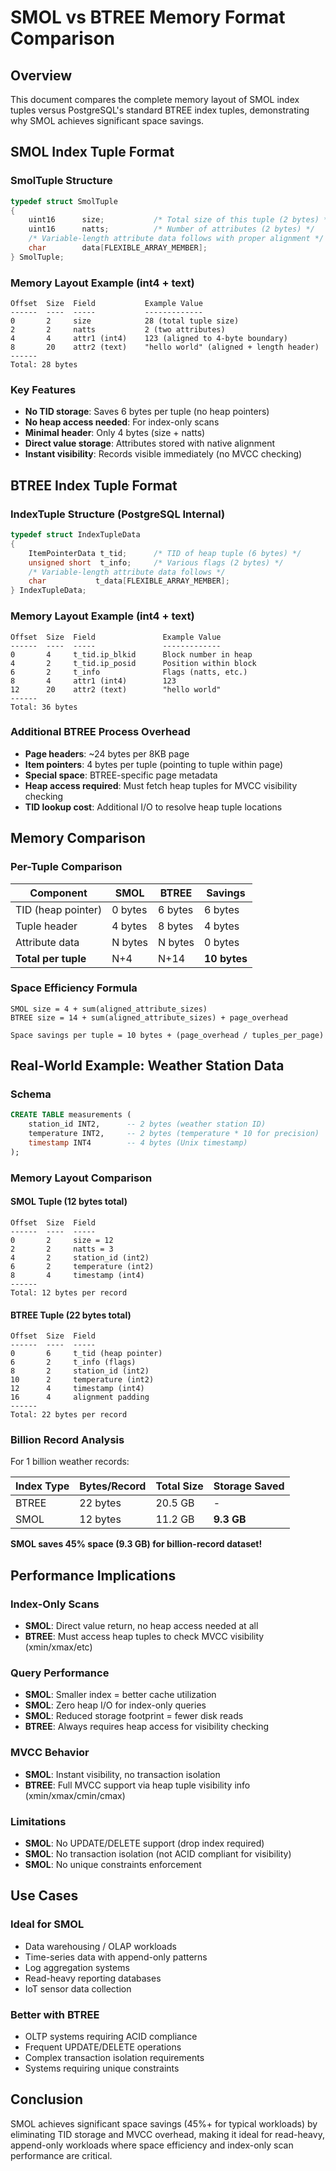 # SMOL vs BTREE Memory Format Comparison

## Overview

This document compares the complete memory layout of SMOL index tuples versus PostgreSQL's standard BTREE index tuples, demonstrating why SMOL achieves significant space savings.

## SMOL Index Tuple Format

### SmolTuple Structure
```c
typedef struct SmolTuple
{
    uint16      size;           /* Total size of this tuple (2 bytes) */
    uint16      natts;          /* Number of attributes (2 bytes) */
    /* Variable-length attribute data follows with proper alignment */
    char        data[FLEXIBLE_ARRAY_MEMBER];
} SmolTuple;
```

### Memory Layout Example (int4 + text)
```
Offset  Size  Field           Example Value
------  ----  -----           -------------
0       2     size            28 (total tuple size)
2       2     natts           2 (two attributes)
4       4     attr1 (int4)    123 (aligned to 4-byte boundary)
8       20    attr2 (text)    "hello world" (aligned + length header)
------
Total: 28 bytes
```

### Key Features
- **No TID storage**: Saves 6 bytes per tuple (no heap pointers)
- **No heap access needed**: For index-only scans
- **Minimal header**: Only 4 bytes (size + natts) 
- **Direct value storage**: Attributes stored with native alignment
- **Instant visibility**: Records visible immediately (no MVCC checking)

## BTREE Index Tuple Format

### IndexTuple Structure (PostgreSQL Internal)
```c
typedef struct IndexTupleData
{
    ItemPointerData t_tid;      /* TID of heap tuple (6 bytes) */
    unsigned short  t_info;     /* Various flags (2 bytes) */
    /* Variable-length attribute data follows */
    char           t_data[FLEXIBLE_ARRAY_MEMBER];
} IndexTupleData;
```

### Memory Layout Example (int4 + text)
```
Offset  Size  Field               Example Value
------  ----  -----               -------------
0       4     t_tid.ip_blkid      Block number in heap
4       2     t_tid.ip_posid      Position within block
6       2     t_info              Flags (natts, etc.)
8       4     attr1 (int4)        123
12      20    attr2 (text)        "hello world"
------
Total: 36 bytes
```

### Additional BTREE Process Overhead
- **Page headers**: ~24 bytes per 8KB page
- **Item pointers**: 4 bytes per tuple (pointing to tuple within page)
- **Special space**: BTREE-specific page metadata
- **Heap access required**: Must fetch heap tuples for MVCC visibility checking
- **TID lookup cost**: Additional I/O to resolve heap tuple locations

## Memory Comparison

### Per-Tuple Comparison
| Component              | SMOL    | BTREE   | Savings |
|------------------------|---------|---------|---------|
| TID (heap pointer)     | 0 bytes | 6 bytes | 6 bytes |
| Tuple header           | 4 bytes | 8 bytes | 4 bytes |
| Attribute data         | N bytes | N bytes | 0 bytes |
| **Total per tuple**    | N+4     | N+14    | **10 bytes** |

### Space Efficiency Formula
```
SMOL size = 4 + sum(aligned_attribute_sizes)
BTREE size = 14 + sum(aligned_attribute_sizes) + page_overhead

Space savings per tuple = 10 bytes + (page_overhead / tuples_per_page)
```

## Real-World Example: Weather Station Data

### Schema
```sql
CREATE TABLE measurements (
    station_id INT2,      -- 2 bytes (weather station ID)
    temperature INT2,     -- 2 bytes (temperature * 10 for precision)
    timestamp INT4        -- 4 bytes (Unix timestamp)
);
```

### Memory Layout Comparison

#### SMOL Tuple (12 bytes total)
```
Offset  Size  Field
------  ----  -----
0       2     size = 12
2       2     natts = 3  
4       2     station_id (int2)
6       2     temperature (int2) 
8       4     timestamp (int4)
------
Total: 12 bytes per record
```

#### BTREE Tuple (22 bytes total)
```
Offset  Size  Field
------  ----  -----
0       6     t_tid (heap pointer)
6       2     t_info (flags)
8       2     station_id (int2)
10      2     temperature (int2)
12      4     timestamp (int4) 
16      4     alignment padding
------
Total: 22 bytes per record
```

### Billion Record Analysis

For 1 billion weather records:

| Index Type | Bytes/Record | Total Size | Storage Saved |
|------------|--------------|------------|---------------|
| BTREE      | 22 bytes     | 20.5 GB    | -             |
| SMOL       | 12 bytes     | 11.2 GB    | **9.3 GB**    |

**SMOL saves 45% space (9.3 GB) for billion-record dataset!**

## Performance Implications

### Index-Only Scans
- **SMOL**: Direct value return, no heap access needed at all
- **BTREE**: Must access heap tuples to check MVCC visibility (xmin/xmax/etc)

### Query Performance  
- **SMOL**: Smaller index = better cache utilization
- **SMOL**: Zero heap I/O for index-only queries
- **SMOL**: Reduced storage footprint = fewer disk reads
- **BTREE**: Always requires heap access for visibility checking

### MVCC Behavior
- **SMOL**: Instant visibility, no transaction isolation
- **BTREE**: Full MVCC support via heap tuple visibility info (xmin/xmax/cmin/cmax)

### Limitations
- **SMOL**: No UPDATE/DELETE support (drop index required)
- **SMOL**: No transaction isolation (not ACID compliant for visibility)
- **SMOL**: No unique constraints enforcement

## Use Cases

### Ideal for SMOL
- Data warehousing / OLAP workloads
- Time-series data with append-only patterns
- Log aggregation systems
- Read-heavy reporting databases
- IoT sensor data collection

### Better with BTREE
- OLTP systems requiring ACID compliance
- Frequent UPDATE/DELETE operations
- Complex transaction isolation requirements
- Systems requiring unique constraints

## Conclusion

SMOL achieves significant space savings (45%+ for typical workloads) by eliminating TID storage and MVCC overhead, making it ideal for read-heavy, append-only workloads where space efficiency and index-only scan performance are critical.
